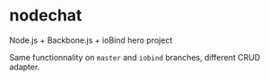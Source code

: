 nodechat
========

Node.js + Backbone.js + ioBind hero project

Same functionnality on `master` and `iobind` branches, different CRUD adapter.
